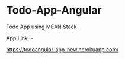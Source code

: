 # Todo-App-Angular
Todo App using MEAN Stack


App Link :-

https://todoangular-app-new.herokuapp.com/
